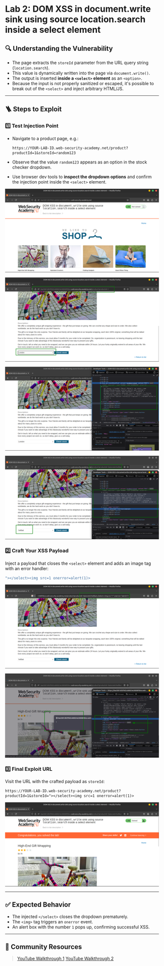 # Lab 2: DOM XSS in document.write sink using source location.search inside a select element

## 🔍 Understanding the Vulnerability

- The page extracts the `storeId` parameter from the URL query string (`location.search`).
- This value is dynamically written into the page via `document.write()`.
- The output is inserted **inside a `<select>` element** as an `<option>`.
- Because the input is not properly sanitized or escaped, it's possible to break out of the `<select>` and inject arbitrary HTML/JS.

---

## 🪜 Steps to Exploit

### 1️⃣ Test Injection Point

- Navigate to a product page, e.g.:
    
    ```
    https://YOUR-LAB-ID.web-security-academy.net/product?productId=1&storeId=random123
    
    ```
    
- Observe that the value `random123` appears as an option in the stock checker dropdown.
- Use browser dev tools to **inspect the dropdown options** and confirm the injection point inside the `<select>` element.

![2025-06-24_04-19.png](LabImg/2025-06-24_04-19.png)

![2025-06-24_04-19_1.png](LabImg/2025-06-24_04-19_1.png)

![2025-06-24_04-20.png](LabImg/2025-06-24_04-20.png)

![2025-06-24_04-22.png](LabImg/2025-06-24_04-22.png)

### 2️⃣ Craft Your XSS Payload

Inject a payload that closes the `<select>` element and adds an image tag with an error handler:

```jsx
"></select><img src=1 onerror=alert(1)>
```

![2025-06-24_04-24.png](LabImg/2025-06-24_04-24.png)

![2025-06-24_04-24_1.png](LabImg/2025-06-24_04-24_1.png)

### 3️⃣ Final Exploit URL

Visit the URL with the crafted payload as `storeId`:

```
https://YOUR-LAB-ID.web-security-academy.net/product?productId=1&storeId="></select><img src=1 onerror=alert(1)>
```

![2025-06-24_04-24_2.png](LabImg/2025-06-24_04-24_2.png)

---

## ✅ Expected Behavior

- The injected `</select>` closes the dropdown prematurely.
- The `<img>` tag triggers an `onerror` event.
- An alert box with the number `1` pops up, confirming successful XSS.

---

## 🎥 Community Resources

> [YouTube Walkthrough 1](https://youtu.be/ojiOCfg-FXU)
[YouTube Walkthrough 2](https://youtu.be/UPvX_h3h_SI)
>